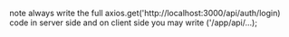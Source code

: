 note always write the full axios.get('http://localhost:3000/api/auth/login) code in server side 
and on client side you may write ('/app/api/...);

